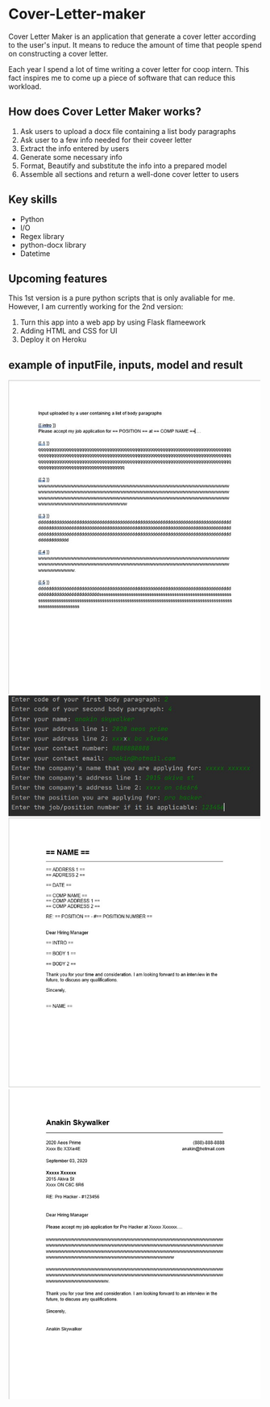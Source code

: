 # Cover-Letter-maker
Cover Letter Maker is an application that generate a cover letter according to the user's input. It means to reduce the amount of time that people spend on constructing a cover letter.

Each year I spend a lot of time writing a cover letter for coop intern. This fact inspires me to come up a piece of software that can reduce this workload.


## How does Cover Letter Maker works?
1. Ask users to upload a docx file containing a list body paragraphs
2. Ask user to a few info needed for their coveer letter
3. Extract the info entered by users 
4. Generate some necessary info
5. Format, Beautify and substitute the info into a prepared model
6. Assemble all sections and return a well-done cover letter to users

## Key skills      
* Python
* I/O
* Regex library
* python-docx library
* Datetime

## Upcoming features
This 1st version is a pure python scripts that is only avaliable for me. However, I am currently working for the 2nd version:
1. Turn this app into a web app by using Flask flameework
2. Adding HTML and CSS for UI
3. Deploy it on Heroku 

## example of inputFile, inputs, model and result
<p float="left">
	<img src="images/docxInput.jpg" width=500> 
	<img src="images/input.jpg" width=500>
	<img src="images/model.jpg" width=500>
	<img src="images/result.jpg" width=500> 
</p>